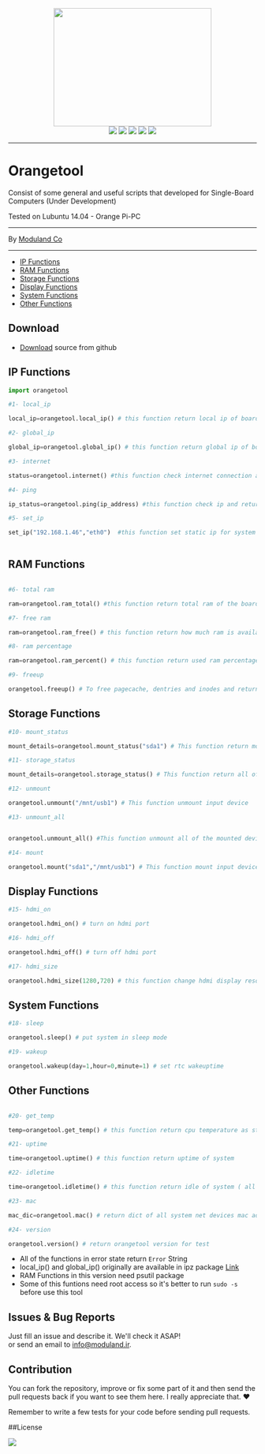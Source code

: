 <div align="center">
<img src="http://moduland.github.io/Orangetool/images/orangetool.jpg" height=240px width=320px>

</br>
<a href="https://scrutinizer-ci.com/g/Moduland/Orangetool/?branch=master"><img src="https://scrutinizer-ci.com/g/Moduland/Orangetool/badges/quality-score.png?b=master"></a>
<a href="https://scrutinizer-ci.com/g/Moduland/Orangetool/build-status/master"><img src="https://scrutinizer-ci.com/g/Moduland/Orangetool/badges/build.png?b=master"></a>
<a href="http://www.python.org"><img src="https://img.shields.io/badge/python-3.3%2C3.4%2C3.5%2C3.6-blue.svg"></a>
<a href="https://badge.fury.io/py/orangetool"><img src="https://badge.fury.io/py/orangetool.svg"></a>
<a href="http://moduland.github.io/Orangetool/doc"><img src="https://img.shields.io/badge/doc-latest-orange.svg"></a>

</div>

----------


# Orangetool
	
Consist of some general and useful scripts that developed for Single-Board Computers (Under Development)					

Tested on Lubuntu 14.04 - Orange Pi-PC

----------
	
By [Moduland Co](http://www.moduland.ir)		

----------

- [IP Functions](#ip-functions)
- [RAM Functions](#ram-functions)
- [Storage Functions](#storage-functions)	
- [Display Functions](#display-functions)
- [System Functions](#system-functions)		
- [Other Functions](#other-functions)
</hr>
</hr>

## Download ##

- [Download](https://github.com/Moduland/Orangetool/archive/master.zip) source from github

## IP Functions

```python
import orangetool

#1- local_ip

local_ip=orangetool.local_ip() # this function return local ip of board as string

#2- global_ip

global_ip=orangetool.global_ip() # this function return global ip of board as string

#3- internet 

status=orangetool.internet() #this function check internet connection and return True if internet connection is stable

#4- ping

ip_status=orangetool.ping(ip_address) #this function check ip and return True if this ip is available in network and False otherwise

#5- set_ip

set_ip("192.168.1.46","eth0")  #this function set static ip for system



```

## RAM Functions		

```python
 
#6- total ram

ram=orangetool.ram_total() #this function return total ram of the board

#7- free ram

ram=orangetool.ram_free() # this function return how much ram is available in the board

#8- ram percentage

ram=orangetool.ram_percent() # this function return used ram percentage

#9- freeup

orangetool.freeup() # To free pagecache, dentries and inodes and return freeuped amount

```

## Storage Functions				

```python
#10- mount_status

mount_details=orangetool.mount_status("sda1") # This function return mount addresses of input device

#11- storage_status

mount_details=orangetool.storage_status() # This function return all of the inserted storage and their status

#12- unmount

orangetool.unmount("/mnt/usb1") # This function unmount input device

#13- unmount_all


orangetool.unmount_all() #This function unmount all of the mounted devices

#14- mount

orangetool.mount("sda1","/mnt/usb1") # This function mount input device in input addresses

```

## Display Functions				

```python
#15- hdmi_on

orangetool.hdmi_on() # turn on hdmi port

#16- hdmi_off

orangetool.hdmi_off() # turn off hdmi port

#17- hdmi_size

orangetool.hdmi_size(1280,720) # this function change hdmi display resolution

```

## System Functions				

```python
#18- sleep

orangetool.sleep() # put system in sleep mode

#19- wakeup

orangetool.wakeup(day=1,hour=0,minute=1) # set rtc wakeuptime

```

## Other Functions			

```python

#20- get_temp

temp=orangetool.get_temp() # this function return cpu temperature as string

#21- uptime

time=orangetool.uptime() # this function return uptime of system

#22- idletime

time=orangetool.idletime() # this function return idle of system ( all cores)

#23- mac

mac_dic=orangetool.mac() # return dict of all system net devices mac addresses

#24- version

orangetool.version() # return orangetool version for test

```



- All of the functions in error state return `Error` String
- local_ip() and global_ip() originally are available in ipz package [Link](http://github.com/sepandhaghighi/ipz)
- RAM Functions in this version need psutil package
- Some of this funtions need root access so it's better to run ```sudo -s``` before use this tool



## Issues & Bug Reports			

Just fill an issue and describe it. We'll check it ASAP!							
or send an email to [info@moduland.ir](mailto:info@moduland.ir "info@moduland.ir"). 


## Contribution			

You can fork the repository, improve or fix some part of it and then send the pull requests back if you want to see them here. I really appreciate that. ❤️			

Remember to write a few tests for your code before sending pull requests. 


##License

<a href="https://github.com/Moduland/orangetool/blob/master/LICENSE"><img src="https://img.shields.io/github/license/mashape/apistatus.svg"/></a>
			

